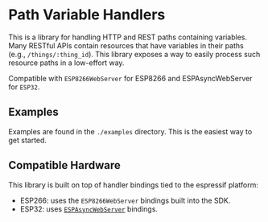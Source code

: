 # Path Variable Handlers

This is a library for handling HTTP and REST paths containing variables. Many RESTful APIs contain resources that have variables in their paths (e.g., `/things/:thing_id`).  This library exposes a way to easily process such resource paths in a low-effort way.

Compatible with `ESP8266WebServer` for ESP8266 and ESPAsyncWebServer for `ESP32`.

## Examples

Examples are found in the `./examples` directory.  This is the easiest way to get started.

## Compatible Hardware

This library is built on top of handler bindings tied to the espressif platform:

* ESP266: uses the `ESP8266WebServer` bindings built into the SDK.
* ESP32: uses [`ESPAsyncWebServer`](https://github.com/me-no-dev/ESPAsyncWebServer) bindings.
